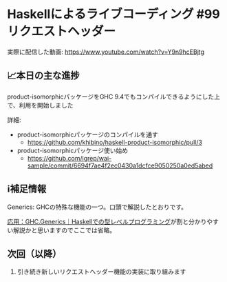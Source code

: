# Haskellによるライブコーディング #99 リクエストヘッダー

実際に配信した動画: <https://www.youtube.com/watch?v=Y9n9hcEBjtg>

## 📈本日の主な進捗

product-isomorphicパッケージをGHC 9.4でもコンパイルできるようにした上で、利用を開始しました

詳細:

- product-isomorphicパッケージのコンパイルを通す
    - <https://github.com/khibino/haskell-product-isomorphic/pull/3>
- product-isomorphicパッケージ使い始め
    - <https://github.com/igrep/wai-sample/commit/6694f7ae4f2ec0430a1dcfce9050250a0ed5abed>

## ℹ️補足情報

Generics: GHCの特殊な機能の一つ。口頭で解説したとおりです。

[応用：GHC.Generics｜Haskellでの型レベルプログラミング](https://zenn.dev/mod_poppo/books/haskell-type-level-programming/viewer/ghc-generics)が割と分かりやすい解説かと思いますのでここでは省略。

## 次回（以降）

1. 引き続き新しいリクエストヘッダー機能の実装に取り組みます
